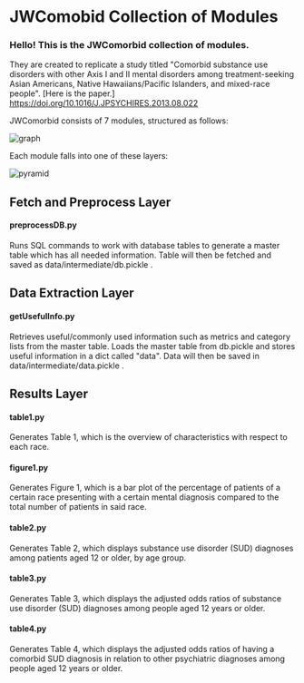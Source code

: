 # JWComobid Collection of Modules

### Hello! This is the JWComorbid collection of modules. 

They are created to replicate a study titled 
"Comorbid substance use disorders with other Axis I and II mental disorders
among treatment-seeking Asian Americans, Native Hawaiians/Pacific Islanders, and mixed-race people".
[Here is the paper.] <https://doi.org/10.1016/J.JPSYCHIRES.2013.08.022>

JWComorbid consists of 7 modules, structured as follows:

![graph](https://drive.google.com/uc?export=view&id=1wrNcFnupN_zXXtRtYhcUNuOtu5rK5p0o)

Each module falls into one of these layers:

![pyramid](https://drive.google.com/uc?export=view&id=1s75VDvlbMXj48eA2Y6jc7LdyJxhpQOeU)


## Fetch and Preprocess Layer
#### preprocessDB.py

Runs SQL commands to work with database tables to generate a master table which has all needed information. 
Table will then be fetched and saved as data/intermediate/db.pickle .

## Data Extraction Layer
#### getUsefulInfo.py

Retrieves useful/commonly used information such as metrics and category lists from the master table.
Loads the master table from db.pickle and stores useful information in a dict called "data".
Data will then be saved in 	data/intermediate/data.pickle .


## Results Layer
#### table1.py

Generates Table 1, which is the overview of characteristics with respect to each race.

#### figure1.py

Generates Figure 1, which is a bar plot of the percentage of patients of a certain race presenting with a certain mental diagnosis 
compared to the total number of patients in said race.

#### table2.py

Generates Table 2, which displays substance use disorder (SUD) diagnoses among patients aged 12 or older, by age group.

#### table3.py

Generates Table 3, which displays the adjusted odds ratios of substance use disorder (SUD) diagnoses among people aged 12 years or older.

#### table4.py

Generates Table 4, which displays the adjusted odds ratios of having a comorbid SUD diagnosis in relation to other psychiatric diagnoses among people aged 12 years or older.
